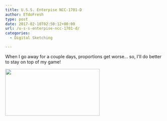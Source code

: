 ```yaml
---
title: U.S.S. Enterpise NCC-1701-D
author: ETdoFresh
type: post
date: 2017-02-10T02:50:12+00:00
url: /u-s-s-enterpise-ncc-1701-d/
categories:
  - Digital Sketching

---
```

When I go away for a couple days, proportions get worse... so, I'll do better to stay on top of my game!

[<img class="aligncenter size-medium wp-image-824" src="http://www.etdofresh.com/wp-content/uploads/2017/02/Enterprise-300x149.png" alt="" width="300" height="149" srcset="http://localhost/wp-content/uploads/2017/02/Enterprise-300x149.png 300w, http://localhost/wp-content/uploads/2017/02/Enterprise-768x381.png 768w, http://localhost/wp-content/uploads/2017/02/Enterprise-1024x508.png 1024w, http://localhost/wp-content/uploads/2017/02/Enterprise-1200x595.png 1200w, http://localhost/wp-content/uploads/2017/02/Enterprise.png 1600w" sizes="(max-width: 300px) 100vw, 300px" />][1]

 [1]: http://www.etdofresh.com/wp-content/uploads/2017/02/Enterprise.png